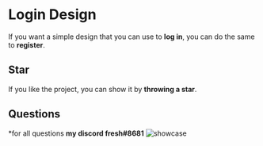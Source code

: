 # Login Design

If you want a simple design that you can use to **log in**, you can do the same to **register**.

## Star


If you like the project, you can show it by **throwing a star**.

## Questions

*for all questions **my discord fresh#8681**
![showcase](https://user-images.githubusercontent.com/90057373/138833422-b1f44900-7efb-401c-8fe5-02b38dfa7d0a.gif)

